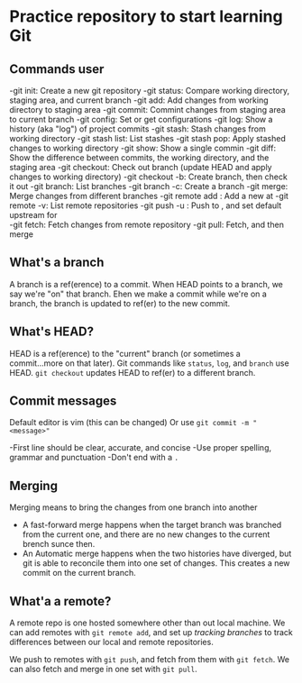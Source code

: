 # Practice repository to start learning Git

##  Commands user

-git init: Create a new git repository
-git status: Compare working directory, staging area, and current branch
-git add: Add changes from working directory to staging area
-git commit: Commint changes from staging area to current branch
-git config: Set or get configurations
-git log: Show a history (aka "log") of project commits
-git stash: Stash changes from working directory
-git stash list: List stashes
-git stash pop: Apply stashed changes to working directory
-git show: Show a single commin
-git diff: Show the difference between commits, the working 
directory, and the staging area
-git checkout: Check out branch (update HEAD and apply changes to working directory)
-git checkout -b: Create branch, then check it out
-git branch: List branches
-git branch -c: Create a branch
-git merge: Merge changes from different branches
-git remote add <remote> <url>: Add a new <remote> at <url>
-git remote -v: List remote repositories
-git push -u <remote> <branch>: Push <branch> to <remote>, and set default upstream for <branch>  
-git fetch: Fetch changes from remote repository
-git pull: Fetch, and then merge

## What's a branch

A branch is a ref(erence) to a commit. When HEAD points to a 
branch, we say we're "on" that branch. Ehen we make a commit
while we're on a branch, the branch is updated to ref(er) to the
new commit.

## What's HEAD?

HEAD is a ref(erence) to the "current" branch (or sometimes a
commit...more on that later). Git commands like `status`, `log`,
and `branch` use HEAD. `git checkout` updates HEAD to ref(er) to
a different branch.

## Commit messages
Default editor is vim (this can be changed)
Or use `git commit -m "<message>"`

-First line should be clear, accurate, and concise
-Use proper spelling, grammar and punctuation
-Don't end with a `.`

## Merging

Merging means to bring the changes from one branch into another
- A fast-forward merge happens when the target branch was branched 
from the current one, and there are no new changes to the current brench
sunce then.
- An Automatic merge happens when the two histories have diverged, 
but git is able to reconcile them into one set of changes.
This creates a new commit on the current branch.

## What'a a remote?

A remote repo is one hosted somewhere other than out local machine. 
We can add remotes with `git remote add`, and set up *tracking branches*
to track differences between our local and remote repositories.

We push to remotes with `git push`, and fetch from them with `git fetch`.
We can also fetch and merge in one set with `git pull`.


